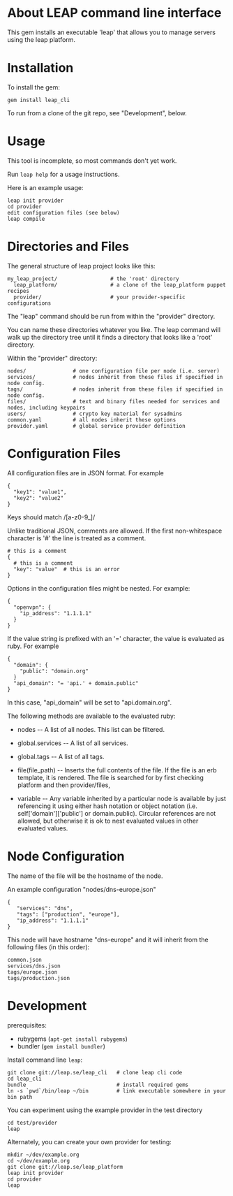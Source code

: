 About LEAP command line interface
=================================

This gem installs an executable 'leap' that allows you to manage servers using the leap platform.

Installation
=================================

To install the gem:

    gem install leap_cli

To run from a clone of the git repo, see "Development", below.

Usage
=================================

This tool is incomplete, so most commands don't yet work.

Run `leap help` for a usage instructions.

Here is an example usage:

    leap init provider
    cd provider
    edit configuration files (see below)
    leap compile

Directories and Files
=================================

The general structure of leap project looks like this:

    my_leap_project/                 # the 'root' directory
      leap_platform/                 # a clone of the leap_platform puppet recipes
      provider/                      # your provider-specific configurations

The "leap" command should be run from within the "provider" directory.

You can name these directories whatever you like. The leap command will walk up the directory tree until it finds a directory that looks like a 'root' directory.

Within the "provider" directory:

    nodes/               # one configuration file per node (i.e. server)
    services/            # nodes inherit from these files if specified in node config.
    tags/                # nodes inherit from these files if specified in node config.
    files/               # text and binary files needed for services and nodes, including keypairs
    users/               # crypto key material for sysadmins
    common.yaml          # all nodes inherit these options
    provider.yaml        # global service provider definition

Configuration Files
=================================

All configuration files are in JSON format. For example

    {
      "key1": "value1",
      "key2": "value2"
    }

Keys should match /[a-z0-9_]/

Unlike traditional JSON, comments are allowed. If the first non-whitespace character is '#' the line is treated as a comment.

    # this is a comment
    {
      # this is a comment
      "key": "value"  # this is an error
    }

Options in the configuration files might be nested. For example:

    {
      "openvpn": {
        "ip_address": "1.1.1.1"
      }
    }

If the value string is prefixed with an '=' character, the value is evaluated as ruby. For example

    {
      "domain": {
        "public": "domain.org"
      }
      "api_domain": "= 'api.' + domain.public"
    }

In this case, "api_domain" will be set to "api.domain.org".

The following methods are available to the evaluated ruby:

* nodes -- A list of all nodes. This list can be filtered.

* global.services -- A list of all services.

* global.tags -- A list of all tags.

* file(file_path) -- Inserts the full contents of the file. If the file is an erb
  template, it is rendered. The file is searched for by first checking platform
  and then provider/files,

* variable -- Any variable inherited by a particular node is available
  by just referencing it using either hash notation or object notation
  (i.e. self['domain']['public'] or domain.public). Circular
  references are not allowed, but otherwise it is ok to nest
  evaluated values in other evaluated values.


Node Configuration
=================================

The name of the file will be the hostname of the node.

An example configuration "nodes/dns-europe.json"

    {
       "services": "dns",
       "tags": ["production", "europe"],
       "ip_address": "1.1.1.1"
    }

This node will have hostname "dns-europe" and it will inherit from the following files (in this order):

    common.json
    services/dns.json
    tags/europe.json
    tags/production.json

Development
=================================

prerequisites:

* rubygems (``apt-get install rubygems``)
* bundler  (``gem install bundler``)

Install command line ``leap``:

    git clone git://leap.se/leap_cli   # clone leap cli code
    cd leap_cli
    bundle                             # install required gems
    ln -s `pwd`/bin/leap ~/bin         # link executable somewhere in your bin path

You can experiment using the example provider in the test directory

    cd test/provider
    leap

Alternately, you can create your own provider for testing:

    mkdir ~/dev/example.org
    cd ~/dev/example.org
    git clone git://leap.se/leap_platform
    leap init provider
    cd provider
    leap

